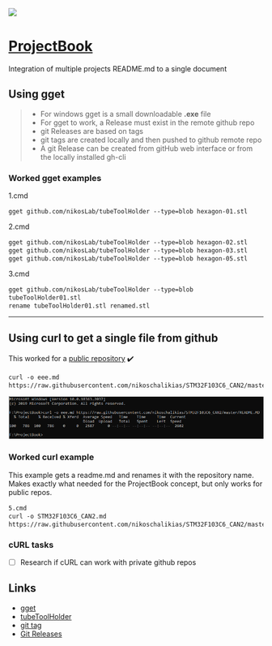 [![](https://img.shields.io/badge/nikoschalikias-green.svg?logo=telegram)](https://github.com/nikoschalikias)

# [ProjectBook](https://github.com/nikoschalikias/ProjectBook) 

Integration of multiple projects README.md to a single document

## Using gget
> *  For windows gget is a small downloadable **.exe** file
> *  For gget to work, a Release must exist in the remote github repo
> *  git Releases are based on tags  
> *  git tags are created locally and then pushed to github remote repo  
> *  A git Release can be created from gitHub web interface or from the locally installed gh-cli


### Worked gget examples

1.cmd
```
gget github.com/nikosLab/tubeToolHolder --type=blob hexagon-01.stl
```

2.cmd
```
gget github.com/nikosLab/tubeToolHolder --type=blob hexagon-02.stl
gget github.com/nikosLab/tubeToolHolder --type=blob hexagon-03.stl
gget github.com/nikosLab/tubeToolHolder --type=blob hexagon-05.stl
```

3.cmd
```
gget github.com/nikosLab/tubeToolHolder --type=blob tubeToolHolder01.stl
rename tubeToolHolder01.stl renamed.stl
```

----

## Using curl to get a single file from github

This worked for a [public repository](https://github.com/nikoschalikias/STM32F103C6_CAN2) :heavy_check_mark: 

```
curl -o eee.md  https://raw.githubusercontent.com/nikoschalikias/STM32F103C6_CAN2/master/README.MD
```

<p align="center">
<img
src="img/01.PNG"
width = 900
/>
</p>

### Worked curl example


This example gets a readme.md and renames it with the repository name.  
Makes exactly what needed for the ProjectBook concept, but only works for public repos.


```
5.cmd
curl -o STM32F103C6_CAN2.md  https://raw.githubusercontent.com/nikoschalikias/STM32F103C6_CAN2/master/README.MD
```

### cURL tasks

- [ ] Research if cURL can work with private github repos

## Links

*  [gget](https://gget.io/#install)
*  [tubeToolHolder](https://github.com/nikosLab/tubeToolHolder)
*  [git  tag](https://git-scm.com/book/en/v2/Git-Basics-Tagging)
*  [Git Releases](https://docs.github.com/en/repositories/releasing-projects-on-github/about-releases)
